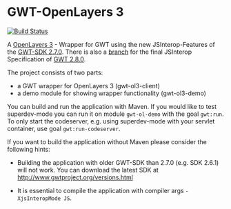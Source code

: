 GWT-OpenLayers 3
==================

[![Build Status](https://travis-ci.org/TDesjardins/gwt-ol3.svg?branch=master)](https://travis-ci.org/TDesjardins/gwt-ol3)

A [OpenLayers 3](http://openlayers.org/ "OpenLayers 3 website") - Wrapper for GWT using the new JSInterop-Features of the [GWT-SDK 2.7.0](http://www.gwtproject.org/versions.html "Link to GWT-SDK Downloads"). There is also a [branch](https://github.com/TDesjardins/gwt-ol3/tree/gwt/2.8 "GWT 2.8 branch of GWT-OpenLayers 3") for the final JSInterop Specification of [GWT 2.8.0](http://www.gwtproject.org/release-notes.html#Release_Notes_2_8_0_BETA1 "Release Notes for 2.8.0 (Beta1)").

The project consists of two parts:
  
  * a GWT wrapper for OpenLayers 3 (gwt-ol3-client)
  * a demo module for showing wrapper functionality (gwt-ol3-demo)

You can build and run the application with Maven. If you would like to test superdev-mode you can run it on module `gwt-ol-demo` with the goal `gwt:run`. To only start the codeserver, e.g. using superdev-mode with your servlet container, use goal `gwt:run-codeserver`.

If you want to build the application without Maven please consider the following hints: 

  * Building the application with older GWT-SDK than 2.7.0 (e.g. SDK 2.6.1) will not work. You can download the latest SDK at http://www.gwtproject.org/versions.html

  * It is essential to compile the application with compiler args `-XjsInteropMode JS`.

